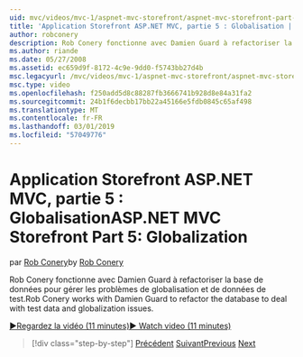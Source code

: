 ```yaml
---
uid: mvc/videos/mvc-1/aspnet-mvc-storefront/aspnet-mvc-storefront-part-5-globalization
title: 'Application Storefront ASP.NET MVC, partie 5 : Globalisation | Microsoft Docs'
author: robconery
description: Rob Conery fonctionne avec Damien Guard à refactoriser la base de données pour gérer les problèmes de globalisation et de données de test.
ms.author: riande
ms.date: 05/27/2008
ms.assetid: ec659d9f-8172-4c9e-9dd0-f5743bb27d4b
msc.legacyurl: /mvc/videos/mvc-1/aspnet-mvc-storefront/aspnet-mvc-storefront-part-5-globalization
msc.type: video
ms.openlocfilehash: f250add5d8c88287fb3666741b928d8e84a31fa2
ms.sourcegitcommit: 24b1f6decbb17bb22a45166e5fdb0845c65af498
ms.translationtype: MT
ms.contentlocale: fr-FR
ms.lasthandoff: 03/01/2019
ms.locfileid: "57049776"
---
```

<a name="aspnet-mvc-storefront-part-5-globalization"></a><span data-ttu-id="02ae3-103">Application Storefront ASP.NET MVC, partie 5 : Globalisation</span><span class="sxs-lookup"><span data-stu-id="02ae3-103">ASP.NET MVC Storefront Part 5: Globalization</span></span>
====================
<span data-ttu-id="02ae3-104">par [Rob Conery](https://github.com/robconery)</span><span class="sxs-lookup"><span data-stu-id="02ae3-104">by [Rob Conery](https://github.com/robconery)</span></span>

<span data-ttu-id="02ae3-105">Rob Conery fonctionne avec Damien Guard à refactoriser la base de données pour gérer les problèmes de globalisation et de données de test.</span><span class="sxs-lookup"><span data-stu-id="02ae3-105">Rob Conery works with Damien Guard to refactor the database to deal with test data and globalization issues.</span></span>

[<span data-ttu-id="02ae3-106">&#9654;Regardez la vidéo (11 minutes)</span><span class="sxs-lookup"><span data-stu-id="02ae3-106">&#9654; Watch video (11 minutes)</span></span>](https://channel9.msdn.com/Blogs/ASP-NET-Site-Videos/aspnet-mvc-storefront-part-5-globalization)

> [!div class="step-by-step"]
> <span data-ttu-id="02ae3-107">[Précédent](aspnet-mvc-storefront-part-4-linq-to-sql-spike.md)
> [Suivant](aspnet-mvc-storefront-part-6-finishing-the-repository-and-initial-ui-work.md)</span><span class="sxs-lookup"><span data-stu-id="02ae3-107">[Previous](aspnet-mvc-storefront-part-4-linq-to-sql-spike.md)
[Next](aspnet-mvc-storefront-part-6-finishing-the-repository-and-initial-ui-work.md)</span></span>
